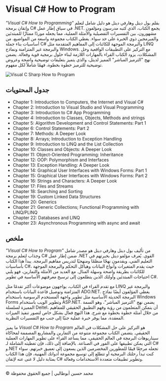 <!-- ©©©©©©©©©©©©©©©©©©©©©©©© All Rights Are Reserved By Muhammad Husain Abootalebi ©©©©©©©©©©©©©©©©©©©©©©©©©©©©©©©©©© -->

# Visual C# How to Program

*"Visual C# How to Programming"* بقلم بول ديتل وهارفي ديتل هو دليل شامل لتعلم وإتقان برمجة C# في سياق إطار عمل .NET. يجمع الكتاب، الذي كتبه مدرسون ومؤلفون مشهورون، بين التفسيرات التفصيلية والأمثلة العملية، مما يجعله موردًا ممتازًا للمبتدئين والمبرمجين ذوي الخبرة على حد سواء. يغطي الكتاب مجموعة واسعة من المواضيع، من أساسيات بناء جملة C# والبرمجة الموجهة للكائنات إلى المفاهيم المتقدمة مثل LINQ والبرمجة غير المتزامنة ونماذج Windows. مع التركيز على التطبيقات الواقعية وحل المشكلات، يزود الكتاب القراء بالمهارات اللازمة لبناء حلول برمجية قوية وفعالة. يضمن نهج "الترميز المباشر" المميز لديتل، والذي يتميز بتعليقات توضيحية واضحة وعروض توضيحية للترميز خطوة بخطوة، فهمًا شاملاً لكل مفهوم.

![Visual C Sharp How to Program](../../assets/Books/Book%20Covers/1%20-%201%20-%20Visual%20C%20Sharp%20How%20to%20Program.webp)

## جدول المحتويات

- Chapter 1: Introduction to Computers, the Internet and Visual C#
- Chapter 2: Introduction to Visual Studio and Visual Programming
- Chapter 3: Introduction to C# App Programming
- Chapter 4: Introduction to Classes, Objects, Methods and strings
- Chapter 5: Algorithm Development and Control Statements: Part 1
- Chapter 6: Control Statements: Part 2
- Chapter 7: Methods: A Deeper Look
- Chapter 8: Arrays; Introduction to Exception Handling
- Chapter 9: Introduction to LINQ and the List Collection
- Chapter 10: Classes and Objects: A Deeper Look
- Chapter 11: Object-Oriented Programming: Inheritance
- Chapter 12: OOP: Polymorphism and Interfaces
- Chapter 13: Exception Handling: A Deeper Look
- Chapter 14: Graphical User Interfaces with Windows Forms: Part 1
- Chapter 15: Graphical User Interfaces with Windows Forms: Part 2
- Chapter 16: Strings and Characters: A Deeper Look
- Chapter 17: Files and Streams
- Chapter 18: Searching and Sorting
- Chapter 19: Custom Linked Data Structures
- Chapter 20: Generics
- Chapter 21: Generic Collections; Functional Programming with LINQ/PLINQ
- Chapter 22: Databases and LINQ
- Chapter 23: Asynchronous Programming with async and await

## ملخص

*"Visual C# How to Program"* من تأليف بول ديتل وهارفي ديتل هو مصدر شامل وجذاب لتعلم برمجة C# ضمن إطار عمل .NET القوي. يُعرف مؤلفو ديتل بخبرتهم في التعليم الفني، ويقدمون نهجًا منظمًا ومنهجيًا لتدريس مفاهيم البرمجة. يبدأ هذا الكتاب بأساسيات C#، حيث يقدم المتغيرات وأنواع البيانات وهياكل التحكم والبرمجة الموجهة للكائنات بطريقة واضحة وسهلة المنال. مع العديد من الأمثلة والتمارين، فهو يلبي احتياجات المبتدئين وأولئك الذين يتطلعون إلى ترسيخ معرفتهم الأساسية في تطوير C#.

مع تقدم القراء في الكتاب، يواجهون موضوعات أكثر تقدمًا مثل LINQ والبرمجة غير المتزامنة وتوصيل قاعدة البيانات باستخدام ADO.NET. يغطي المؤلفون أيضًا نماذج البرمجة الحديثة الأساسية مثل تطوير واجهة المستخدم الرسومية باستخدام Windows Forms وتطوير الويب باستخدام ASP.NET. يضمن نهج "الترميز المباشر"، وهو السمة المميزة لسلسلة Deitel، أن يتمكن المتعلمون من رؤية وفهم التطبيق الحقيقي للمفاهيم من خلال أمثلة خطوة بخطوة مع شرح. هذا النهج فعال بشكل خاص لتصور تنفيذ الميزات المعقدة، مما يوفر خبرة عملية جنبًا إلى جنب مع التفسيرات النظرية.

ما يميز *Visual C# How to Program* هو التركيز على حل المشكلات في العالم الحقيقي. يتضمن الكتاب مجموعة متنوعة من التمارين والمشاريع المصممة لمحاكاة سيناريوهات البرمجة في العالم الحقيقي، مما يساعد القراء على تطوير المهارات العملية التي يمكن تطبيقها على الفور في الصناعة. بالإضافة إلى ذلك، فإن تغطيته الشاملة لـ C# و.NET تجعله مرجعًا قيمًا للمطورين المخضرمين الذين يسعون إلى تعميق خبرتهم. سواء كنت تبدأ رحلتك البرمجية أو تتطلع إلى توسيع مجموعة أدواتك المهنية، فإن هذا الكتاب بمثابة دليل لا غنى عنه لإتقان C# وتطوير تطبيقات متعددة الاستخدامات وفعالة.

---

© محمد حسين أبوطالبي | جميع الحقوق محفوظة

<!-- ©©©©©©©©©©©©©©©©©©©©©©©© All Rights Are Reserved By Muhammad Husain Abootalebi ©©©©©©©©©©©©©©©©©©©©©©©©©©©©©©©©©© -->
